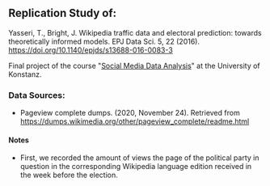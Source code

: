 ## Replication Study of:
Yasseri, T., Bright, J. Wikipedia traffic data and electoral prediction: towards theoretically informed models. EPJ Data Sci. 5, 22 (2016). https://doi.org/10.1140/epjds/s13688-016-0083-3

Final project of the course "[Social Media Data Analysis](https://github.com/dgarcia-eu/SocialMediaDataAnalysis)" at the University of Konstanz.

### Data Sources:
- Pageview complete dumps. (2020, November 24). Retrieved from https://dumps.wikimedia.org/other/pageview_complete/readme.html



#### Notes

- First, we recorded the amount of views the page of the political party in question in the corresponding Wikipedia language edition received in the week before the election. 

